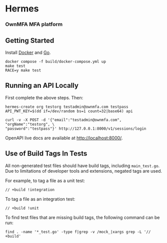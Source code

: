 # Hermes

### OwnMFA MFA platform

## Getting Started

Install [Docker](https://docs.docker.com/get-started/overview/) and
[Go](https://golang.org/doc/tutorial/getting-started).

```
docker compose -f build/docker-compose.yml up
make test
RACE=y make test
```

## Running an API Locally

First complete the above steps. Then:

```
hermes-create org testorg testadmin@ownmfa.com testpass
API_PWT_KEY=$(dd if=/dev/random bs=1 count=32|base64) api

curl -v -X POST -d '{"email":"testadmin@ownmfa.com", "orgName":"testorg", \
"password":"testpass"}' http://127.0.0.1:8000/v1/sessions/login
```

OpenAPI live docs are available at
[http://localhost:8000/](http://localhost:8000/).

## Use of Build Tags In Tests

All non-generated test files should have build tags, including `main_test.go`.
Due to limitations of developer tools and extensions, negated tags are used.

For example, to tag a file as a unit test:

```
// +build !integration
```

To tag a file as an integration test:

```
// +build !unit
```

To find test files that are missing build tags, the following command can be
run:

```
find . -name '*_test.go' -type f|grep -v /mock_|xargs grep -L '// +build'
```
